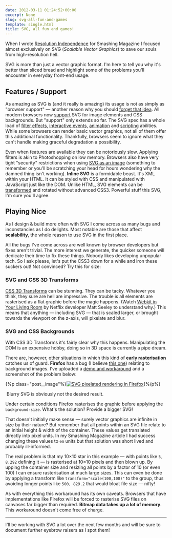 ```yaml
---
date: 2012-03-11 01:24:52+00:00
excerpt: None
slug: svg-all-fun-and-games
template: single.html
title: SVG, all fun and games!
---
```


When I wrote [Resolution Independence](http://coding.smashingmagazine.com/2012/01/16/resolution-independence-with-svg/) for Smashing Magazine I focused almost exclusively on SVG (_Scalable Vector Graphics_) to save our souls from high-resolution hell.

SVG is more than just a vector graphic format. I'm here to tell you why it's better than sliced bread and highlight some of the problems you'll encounter in everyday front-end usage.


## Features / Support


As amazing as SVG is (and it really is amazing) its usage is not as simply as "browser support" — another reason why you should [forget that idea](http://dbushell.com/2012/03/03/forget-about-browser-support/). All modern browsers now [support](http://caniuse.com/#search=SVG) SVG for image elements and CSS backgrounds. But "support" only extends so far. The SVG spec has a whole load of [filter effects](http://www.w3.org/TR/SVG/filters.html), [interactive events](http://www.w3.org/TR/SVG/interact.html), [animation](http://www.w3.org/TR/SVG/animate.html) and [scripting](http://www.w3.org/TR/SVG/script.html) abilities. While some browsers can render basic vector graphics, not all of them offer this additional functionality. Thankfully, browsers seem to ignore what they can't handle making graceful degradation a possibility.

Even when features are available they can be notoriously slow. Applying filters is akin to Photoshopping on low memory. Browsers also have very tight "security" restrictions when using [SVG as an image](https://developer.mozilla.org/en/SVG/SVG_as_an_Image) (something to remember or you'll be scratching your head for hours wondering why the damned thing isn't working). **Inline SVG** is a formidable beast. It's XML within your HTML. It can be styled with CSS and manipulated with JavaScript just like the DOM. Unlike HTML, SVG elements can be [transformed](http://www.w3.org/TR/SVG/coords.html#TransformAttribute) and rotated without advanced CSS3. Powerful stuff this SVG, I'm sure you'll agree.


## Playing Nice


As I design & build more often with SVG I come across as many bugs and inconstancies as I do delights. Most notable are those that affect **scalability**, the whole reason to use SVG in the first place.

All the bugs I've come across are well known by browser developers but fixes aren't trivial. The more interest we generate, the quicker someone will dedicate their time to fix these things. Nobody likes developing unpopular tech. So I ask please, let's put the CSS3 down for a while and iron these suckers out! Not convinced? Try this for size:


### SVG and CSS 3D Transforms


[CSS 3D Transforms](http://24ways.org/2010/intro-to-css-3d-transforms) can be stunning. They can be tacky. Whatever you think, they sure are hell are impressive. The trouble is all elements are rasterised as a flat graphic before the magic happens. (Watch [Webkit in Your Living Room](http://www.youtube.com/watch?v=xuMWhto62Eo) by Netflix developer Matt Seeley to understand why.) This means that anything — including SVG — that is scaled larger, or brought towards the viewport on the z-axis, will pixelate and blur.


### SVG and CSS Backgrounds


With CSS 3D Transforms it's fairly clear why this happens. Manipulating the DOM is an expensive hobby, doing so in 3D space is currently a pipe dream.

There are, however, other situations in which this kind of **early rasterisation** catches us of guard. **Firefox** has a bug (I believe [this one](https://bugzilla.mozilla.org/show_bug.cgi?id=600207)) relating to background images. I've uploaded a [demo and workaround](http://dbushell.com/demos/svg/scaling-09-03-12/) and a screenshot of the problem below:

{%p class="post__image"%}[![SVG pixelated rendering in Firefox](http://dbushell.com/wp-content/uploads/2012/03/svg-rendering.png)](http://dbushell.com/demos/svg/scaling-09-03-12/){%/p%}

 Blurry SVG is obviously not the desired result.

Under certain conditions Firefox rasterises the graphic before applying the `background-size`. What's the solution? Provide a bigger SVG!

That doesn't initially make sense — surely vector graphics are infinite in size by their nature? But remember that all points within an SVG file relate to an initial height & width of the container. These values get translated directly into pixel units. In my Smashing Magazine article I had success changing these values to `em` units but that solution was short lived and probably ill-informed.

The real problem is that my 10×10 star in this example — with points like `5, 8.292` defining it — is rasterised at 10×10 pixels and then blown up. By upping the container size and resizing all points by a factor of 10 (or even 100) I can ensure rasterisation at much large sizes. This can even be done by applying a transform like `transform="scale(100,100)"` to the group, thus avoiding longer points like `500, 829.2` that would bloat file size — nifty!

As with everything this workaround has its own caveats. Browsers that have implementations like Firefox will be forced to rasterise SVG files on canvases far bigger than required. **Bitmap data takes up a lot of memory**. This workaround doesn't come free of charge.


* * *


I'll be working with SVG a lot over the next few months and will be sure to document further eyebrow raisers as I spot them!
